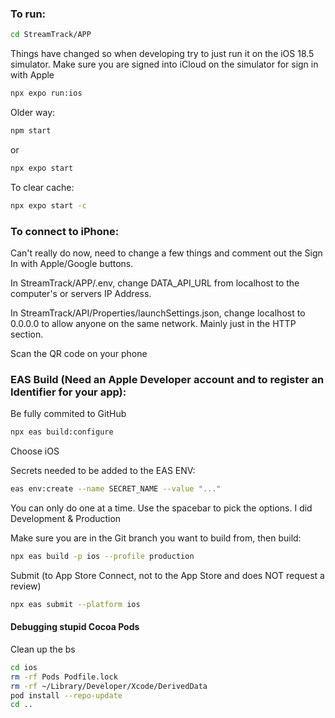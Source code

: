### To run:
```sh
cd StreamTrack/APP
```

Things have changed so when developing try to just run it on the iOS 18.5 simulator.
Make sure you are signed into iCloud on the simulator for sign in with Apple
```sh
npx expo run:ios
```

Older way:
```sh
npm start
```

or
```sh
npx expo start
```

To clear cache:
```sh
npx expo start -c
```

### To connect to iPhone:

Can't really do now, need to change a few things and comment out the Sign In with Apple/Google buttons.

In StreamTrack/APP/.env, change DATA_API_URL from localhost to the computer's or servers IP Address.

In StreamTrack/API/Properties/launchSettings.json, change localhost to 0.0.0.0 to allow anyone on the same network. Mainly just in the HTTP section.

Scan the QR code on your phone


### EAS Build (Need an Apple Developer account and to register an Identifier for your app):

Be fully commited to GitHub
```sh
npx eas build:configure
```

Choose iOS

Secrets needed to be added to the EAS ENV:
```sh
eas env:create --name SECRET_NAME --value "..."
```
You can only do one at a time. Use the spacebar to pick the options. I did Development & Production


Make sure you are in the Git branch you want to build from, then build:
```sh
npx eas build -p ios --profile production
```

Submit (to App Store Connect, not to the App Store and does NOT request a review)
```sh
npx eas submit --platform ios
```

#### Debugging stupid Cocoa Pods

Clean up the bs
```sh
cd ios
rm -rf Pods Podfile.lock
rm -rf ~/Library/Developer/Xcode/DerivedData
pod install --repo-update
cd ..
```